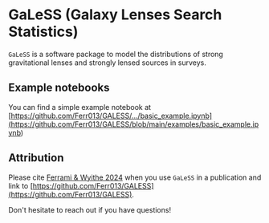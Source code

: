 # GaLeSS (Galaxy Lenses Search Statistics)

``GaLeSS`` is a software package to model the distributions of strong gravitational lenses and strongly lensed sources in surveys.



Example notebooks
-----------------

You can find a simple example notebook at [https://github.com/Ferr013/GALESS/.../basic_example.ipynb](<https://github.com/Ferr013/GALESS/blob/main/examples/basic_example.ipynb>)



Attribution
-----------
Please cite [Ferrami & Wyithe 2024](https://arxiv.org/>) when you use ``GaLeSS`` in a publication and link to [https://github.com/Ferr013/GALESS](https://github.com/Ferr013/GALESS).

Don't hesitate to reach out if you have questions!
